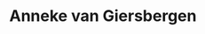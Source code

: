---
title: "Anneke van Giersbergen"
summary: "Dutch singer, songwriter, guitarist and pianist, born 8 March 1973 in Sint Michielsgestel, The Netherlands. Her first appearance on a release is: ."
image: "anneke-van-giersbergen.jpg"
apple_music_artist_url: "None"
wikipedia_url: "https://en.wikipedia.org/wiki/Anneke_van_Giersbergen_(band)"
---